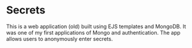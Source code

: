 # Secrets
This is a web application (old) built using EJS templates and MongoDB. It was one of my first applications of Mongo and authentication. The app allows users to anonymously enter secrets.
